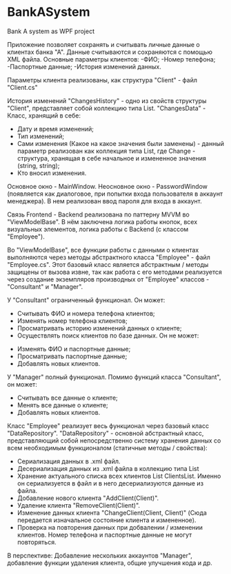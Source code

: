 # BankASystem
Bank A system as WPF project

Приложение позволяет сохранять и считывать личные данные о клиентах банка "А".  Данные считываются и сохраняются с помощью XML файла.
Основные параметры клиентов:
-ФИО;
-Номер телефона;
-Паспортные данные;
-История изменений данных.

Параметры клиента реализованы, как структура "Client" - файл "Client.cs"

История изменений "ChangesHistory" - одно из свойств структуры "Client", представляет собой коллекцию типа List<ChangesData>. "ChangesData" - Класс, хранящий в себе:
- Дату и время изменений;
- Тип изменений;
- Сами изменения (Какое на какое значения были заменены) - данный параметр реализован как коллекция типа List<Change>, где Change - структура, хранящая в себе начальное и измененное значения (string, string);
- Кто вносил изменения.

Основное окно - MainWindow.
Неосновное окно - PasswordWindow (появляется как диалоговое, при попытки входа пользователя в аккаунт менеджера). В нем реализован ввод пароля для входа в аккаунт.

Связь Frontend - Backend реализована по паттерну MVVM во "ViewModelBase". 
В нём заключена логика работы кнопок, всех визуальных элементов, логика работы с Backend (с классом "Employee").

Во "ViewModelBase", все функции работы с данными о клиентах выполняются через методы абстрактного класса "Employee" - файл "Employee.cs". 
Этот базовый класс является абстрактным / методы защищены от вызова извне, так как работа с его методами реализуется через создание экземпляров производных от "Employee" классов - "Consultant" и "Manager".

У "Consultant" ограниченный функционал.
Он может:
+ Считывать ФИО и номера телефона клиентов;
+ Изменять номер телефона клиентов;
+ Просматривать историю изменений данных о клиенте;
+ Осуществлять поиск клиентов по базе данных.
Он не может:
- Изменять ФИО и паспортные данные;
- Просматривать паспортные данные;
- Добавлять новых клиентов.

У "Manager" полный функционал.
Помимо функций класса "Consultant", он может:
+ Считывать все данные о клиенте;
+ Менять все данные о клиенте;
+ Добавлять новых клиентов.

Класс "Employee" реализует весь функционал через базовый класс "DataRepository".
"DataRepository" - основной абстрактный класс, представляющий собой непосредственно систему хранения данных со всем необходимым функционалом (статичные методы / свойства):
- Сериализация данных в .xml файл.
- Десериализация данных из .xml файла в коллекцию типа List<Client>
- Хранение актуального списка всех клиентов List<Client> ClientsList. Именно он сериализуется в файл и в него десериализуются данные из файла.
- Добавление нового клиента "AddClient(Client)".
- Удаление клиента "RemoveClient(Client)".
- Изменение данных клиента "ChangeClient(Client, Client)" (Сюда передается изначальное состояние клиента и измененное).
- Проверка на повторения данных при добвалении / изменении клиентов. Номер телефона и паспортные данные не могут повторяться.

В перспективе: Добавление нескольких аккаунтов "Manager", добавление функции удаления клиента, общие улучшения кода и др.




